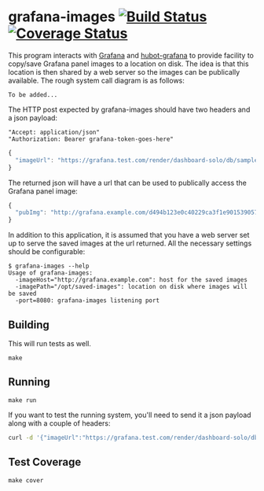 # grafana-images [![Build Status](https://travis-ci.org/lanyonm/grafana-images.svg)](https://travis-ci.org/lanyonm/grafana-images) [![Coverage Status](https://coveralls.io/repos/lanyonm/grafana-images/badge.svg)](https://coveralls.io/r/lanyonm/grafana-images)
This program interacts with [Grafana](http://grafana.org/) and [hubot-grafana](https://github.com/stephenyeargin/hubot-grafana) to provide facility to copy/save Grafana panel images to a location on disk. The idea is that this location is then shared by a web server so the images can be publically available. The rough system call diagram is as follows:

	To be added...

The HTTP post expected by grafana-images should have two headers and a json payload:

```
"Accept: application/json"
"Authorization: Bearer grafana-token-goes-here"
```

```javascript
{
  "imageUrl": "https://grafana.test.com/render/dashboard-solo/db/sample-dashboard/?panelId=5&width=1000&height=500&from=now-6h&to=now&var-server=test-server"
}
```

The returned json will have a url that can be used to publically access the Grafana panel image:

```javascript
{
  "pubImg": "http://grafana.example.com/d494b123e0c40229ca3f1e9015390578.png"
}
```

In addition to this application, it is assumed that you have a web server set up to serve the saved images at the url returned. All the necessary settings should be configurable:

```
$ grafana-images --help
Usage of grafana-images:
  -imageHost="http://grafana.example.com": host for the saved images
  -imagePath="/opt/saved-images": location on disk where images will be saved
  -port=8080: grafana-images listening port
```

## Building
This will run tests as well.

	make

## Running

	make run

If you want to test the running system, you'll need to send it a json payload along with a couple of headers:

```bash
curl -d '{"imageUrl":"https://grafana.test.com/render/dashboard-solo/db/sample-dashboard/?panelId=5&width=1000&height=500&from=now-6h&to=now&var-server=test-server"}' -H "Accept: application/json" -H "Authorization: Bearer 1234567543ewsfdgdh432345awdf=" http://localhost:8080/grafana-images
```

## Test Coverage

	make cover

